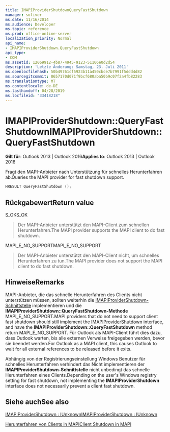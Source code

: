 ```yaml
---
title: IMAPIProviderShutdownQueryFastShutdown
manager: soliver
ms.date: 11/16/2014
ms.audience: Developer
ms.topic: reference
ms.prod: office-online-server
localization_priority: Normal
api_name:
- IMAPIProviderShutdown.QueryFastShutdown
api_type:
- COM
ms.assetid: 12069912-4b87-4945-9123-51106e0d2d54
description: 'Letzte Änderung: Samstag, 23. Juli 2011'
ms.openlocfilehash: 50b49761cf5923b11a450cbce7b7991f5ddd4d82
ms.sourcegitcommit: 8657170d071f9bcf680aba50b9c07f2a4fb82283
ms.translationtype: MT
ms.contentlocale: de-DE
ms.lasthandoff: 04/28/2019
ms.locfileid: "33418218"
---
```

# <a name="imapiprovidershutdownqueryfastshutdown"></a><span data-ttu-id="36d4a-103">IMAPIProviderShutdown::QueryFastShutdown</span><span class="sxs-lookup"><span data-stu-id="36d4a-103">IMAPIProviderShutdown::QueryFastShutdown</span></span>

  
  
<span data-ttu-id="36d4a-104">**Gilt für**: Outlook 2013 | Outlook 2016</span><span class="sxs-lookup"><span data-stu-id="36d4a-104">**Applies to**: Outlook 2013 | Outlook 2016</span></span> 
  
<span data-ttu-id="36d4a-105">Fragt den MAPI-Anbieter nach Unterstützung für schnelles Herunterfahren ab.</span><span class="sxs-lookup"><span data-stu-id="36d4a-105">Queries the MAPI provider for fast shutdown support.</span></span> 
  
```cpp
HRESULT QueryFastShutdown ();
```

## <a name="return-value"></a><span data-ttu-id="36d4a-106">Rückgabewert</span><span class="sxs-lookup"><span data-stu-id="36d4a-106">Return value</span></span>

<span data-ttu-id="36d4a-107">S_OK</span><span class="sxs-lookup"><span data-stu-id="36d4a-107">S_OK</span></span>
  
> <span data-ttu-id="36d4a-108">Der MAPI-Anbieter unterstützt den MAPI-Client zum schnellen Herunterfahren.</span><span class="sxs-lookup"><span data-stu-id="36d4a-108">The MAPI provider supports the MAPI client to do fast shutdown.</span></span>
    
<span data-ttu-id="36d4a-109">MAPI_E_NO_SUPPORT</span><span class="sxs-lookup"><span data-stu-id="36d4a-109">MAPI_E_NO_SUPPORT</span></span>
  
> <span data-ttu-id="36d4a-110">Der MAPI-Anbieter unterstützt den MAPI-Client nicht, um schnelles Herunterfahren zu tun.</span><span class="sxs-lookup"><span data-stu-id="36d4a-110">The MAPI provider does not support the MAPI client to do fast shutdown.</span></span>
    
## <a name="remarks"></a><span data-ttu-id="36d4a-111">Hinweise</span><span class="sxs-lookup"><span data-stu-id="36d4a-111">Remarks</span></span>

<span data-ttu-id="36d4a-112">MAPI-Anbieter, die das schnelle Herunterfahren des Clients nicht unterstützen müssen, sollten weiterhin die [IMAPIProviderShutdown-Schnittstelle](imapiprovidershutdowniunknown.md) implementieren und die **IMAPIProviderShutdown::QueryFastShutdown-Methode** MAPI_E_NO_SUPPORT.</span><span class="sxs-lookup"><span data-stu-id="36d4a-112">MAPI providers that do not need to support client fast shutdown should still implement the [IMAPIProviderShutdown](imapiprovidershutdowniunknown.md) interface, and have the **IMAPIProviderShutdown::QueryFastShutdown** method return MAPI_E_NO_SUPPORT.</span></span> <span data-ttu-id="36d4a-113">Für Outlook als MAPI-Client führt dies dazu, dass Outlook warten, bis alle externen Verweise freigegeben werden, bevor sie beendet werden.</span><span class="sxs-lookup"><span data-stu-id="36d4a-113">For Outlook as a MAPI client, this causes Outlook to wait for all external references to be released before it exits.</span></span> 
  
<span data-ttu-id="36d4a-114">Abhängig von der Registrierungseinstellung Windows Benutzer für schnelles Herunterfahren verhindert das Nicht implementieren der **IMAPIProviderShutdown-Schnittstelle** nicht unbedingt das schnelle Herunterfahren eines Clients.</span><span class="sxs-lookup"><span data-stu-id="36d4a-114">Depending on the user's Windows registry setting for fast shutdown, not implementing the **IMAPIProviderShutdown** interface does not necessarily prevent a client fast shutdown.</span></span> 
  
## <a name="see-also"></a><span data-ttu-id="36d4a-115">Siehe auch</span><span class="sxs-lookup"><span data-stu-id="36d4a-115">See also</span></span>



[<span data-ttu-id="36d4a-116">IMAPIProviderShutdown : IUnknown</span><span class="sxs-lookup"><span data-stu-id="36d4a-116">IMAPIProviderShutdown : IUnknown</span></span>](imapiprovidershutdowniunknown.md)


[<span data-ttu-id="36d4a-117">Herunterfahren von Clients in MAPI</span><span class="sxs-lookup"><span data-stu-id="36d4a-117">Client Shutdown in MAPI</span></span>](client-shutdown-in-mapi.md)

